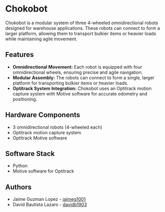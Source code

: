 # Chokobot

Chokobot is a modular system of three 4-wheeled omnidirectional robots designed for warehouse applications. These robots can connect to form a larger platform, allowing them to transport bulkier items or heavier loads while maintaining agile movement.

## Features

* **Omnidirectional Movement:** Each robot is equipped with four omnidirectional wheels, ensuring precise and agile navigation.
* **Modular Assembly:** The robots can connect to form a single, larger platform for transporting bulkier items or heavier loads.
* **Optitrack System Integration:** Chokobot uses an Optitrack motion capture system with Motive software for accurate odometry and positioning.

## Hardware Components

* 3 omnidirectional robots (4-wheeled each)
* Optitrack motion capture system
* Optitrack Motive software

## Software Stack

* Python
* Motive software for Optitrack


## Authors

* Jaime Guzman Lopez - [jaimeg1001](https://github.com/jaimeg1001)
* David Bautista Lazaro - [davidb1903](https://github.com/davidb1903)
